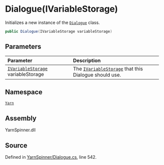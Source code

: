 # Dialogue\(IVariableStorage\)

Initializes a new instance of the [`Dialogue`](./) class.

```csharp
public Dialogue(IVariableStorage variableStorage)
```

## Parameters

| Parameter | Description |
| :--- | :--- |
| [`IVariableStorage`](../ivariablestorage/) variableStorage | The [`IVariableStorage`](../ivariablestorage/) that this Dialogue should use. |

## Namespace

[`Yarn`](../)

## Assembly

YarnSpinner.dll

## Source

Defined in [YarnSpinner/Dialogue.cs](https://github.com/YarnSpinnerTool/YarnSpinner//blob/develop/YarnSpinner/Dialogue.cs#L542), line 542.


